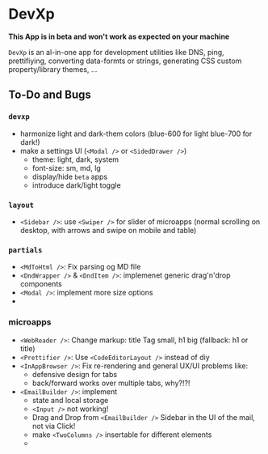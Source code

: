 # DevXp

**This App is in beta and won't work as expected on your machine**

`DevXp` is an al-in-one app for development utilities like DNS, ping, prettifiying, converting data-formts or strings, generating CSS custom property/library themes, ...

## To-Do and Bugs

### `devxp`

- harmonize light and dark-them colors (blue-600 for light blue-700 for dark!)
- make a settings UI (`<Modal />` or `<SidedDrawer />`)
  - theme: light, dark, system
  - font-size: sm, md, lg
  - display/hide `beta` apps
  - introduce dark/light toggle

### `layout`

- `<Sidebar />`: use `<Swiper />` for slider of microapps (normal scrolling on desktop, with arrows and swipe on mobile and table)

### `partials`

- `<MdToHtml />`: Fix parsing og MD file
- `<DndWrapper />` & `<DndItem />`: implemenet generic drag'n'drop components
- `<Modal />`: implement more size options
- 

### microapps

- `<WebReader />`: Change markup: title Tag small, h1 big (fallback: h1 or title)
- `<Prettifier />`: Use `<CodeEditorLayout />` instead of diy 
- `<InAppBrowser />`: Fix re-rendering and general UX/UI problems like:
  - defensive design for tabs
  - back/forward works over multiple tabs, why?!?!
- `<EmailBuilder />`: implement
  - state and local storage
  - `<Input />` not working!
  - Drag and Drop from `<EmailBuilder />` Sidebar in the UI of the mail, not via Click!
  - make `<TwoColumns />` insertable for different elements
  - 